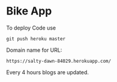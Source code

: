 # Bike App

To deploy Code use

```git push heroku master```

Domain name for URL:

```https://salty-dawn-84029.herokuapp.com/ ```

Every 4 hours blogs are updated.
